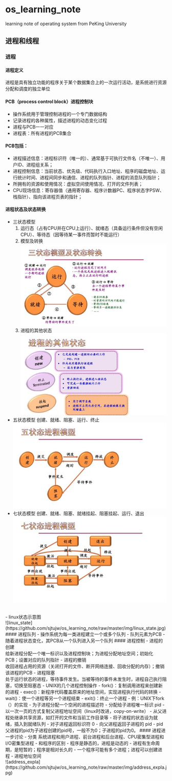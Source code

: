 # os_learning_note
learning note of operating system from PeKing University
## 进程和线程
### 进程

#### 进程定义
进程是具有独立功能的程序关于某个数据集合上的一次运行活动，是系统进行资源分配和调度的独立单位<br>
#### PCB（process control block）进程控制块
- 操作系统用于管理控制进程的一个专门数据结构
- 记录进程的各种属性，描述进程的动态变化过程
- 进程与PCB一一对应
- 进程表：所有进程的PCB集合
#### PCB包括：<br>
- 进程描述信息：进程标识符（唯一的）、通常基于可执行文件名（不唯一）、用户ID、进程组关系；
- 进程控制信息：当前状态、优先级、代码执行入口地址、程序的磁盘地址、运行统计时间、进程间同步和通信、进程的队列指针、进程的消息队列指针；
- 所拥有的资源和使用情况：虚拟空间使用情况、打开的文件列表；
- CPU现场信息：寄存器值（通用寄存器、程序计数器PC、程序状态字PSW、栈指针）、指向该进程页表的指针；
#### 进程状态及状态转换<br>
- 三状态模型
    1. 运行态（占有CPU并在CPU上运行）、就绪态（具备运行条件但没有空闲CPU）、等待态（因等待某一事件而暂时不能运行）
    2. 模型及转换<br>
    ![three_state](https://github.com/sjtujw/os_learning_note/raw/master/img/three_state.jpg)
    3. 进程的其他状态<br>
    ![other_state](https://github.com/sjtujw/os_learning_note/raw/master/img/other_state.jpg)
- 五状态模型
    创建、就绪、阻塞、运行、终止<br>
    ![five_state](https://github.com/sjtujw/os_learning_note/raw/master/img/five_state.jpg)
- 七状态模型
    创建、就绪、阻塞、就绪挂起、阻塞挂起、运行、退出<br>
    ![seven_state](https://github.com/sjtujw/os_learning_note/raw/master/img/seven_state.jpg)
<br>
- linux状态示意图<br>
    ![linux_state](https://github.com/sjtujw/os_learning_note/raw/master/img/linux_state.jpg)
#### 进程队列
- 操作系统为每一类进程建立一个或多个队列
- 队列元素为PCB
- 随着进程状态变化，其PCB从一个队列进入另一个队列
#### 进程控制
- 进程的创建<br>
给新进程分配一个唯一标识以及进程控制块；为进程分配地址空间；初始化PCB；设置对应的队列指针
- 进程的撤销<br>
收回进程占用的资源（关闭打开的文件、断开网络连接、回收分配的内存）；撤销该进程的PCB
- 进程阻塞<br>
处于运行状态的进程，等待事件发生。当被等待的事件未发生时，进程自己执行阻塞，切换至阻塞态
- UNIX的几个进程控制操作
    - fork()：复制调用进程来创建新的进程
    - exec()：新程序代码覆盖原来的地址空间，实现进程执行代码的转换
    - wait()：使一个进程等另一个进程结束
    - exit()：终止一个进程
- 例：UNIX下fork（）的实现
    - 为子进程分配一个空闲的进程描述符
    - 分配给子进程唯一标识 pid
    - 以一次一页的方式复制父进程地址空间（linux时改进，copy-on-write）
    - 从父进程处继承共享资源，如打开的文件和当前工作目录等
    - 将子进程的状态设为就绪，插入到就绪队列
    - 对子进程返回标识符 0
    - 向父进程返回子进程的 pid
- pid
    父进程的pid为子进程创建的pid号，一般不为0；子进程的pid为0。
#### 进程进一步讨论
- 分类
    系统进程和用户进程、前台进程和后台进程、CPU密集型进程和I/O密集型进程
- 和程序的区别
    - 程序是静态的，进程是动态的
    - 进程有生命周期，是短暂的；程序是相对长久的
    - 一个程序可能有多个进程；进程可以创建进程
- 进程地址空间<br>
    ![address_expla](https://github.com/sjtujw/os_learning_note/raw/master/img/address_expla.jpg)


